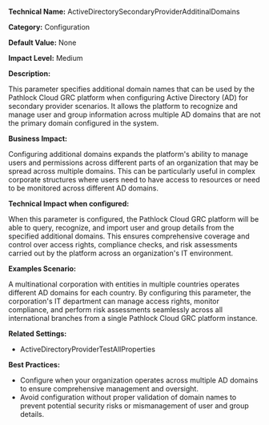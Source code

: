 **Technical Name:** ActiveDirectorySecondaryProviderAdditinalDomains

**Category:** Configuration

**Default Value:** None

**Impact Level:** Medium

**Description:**

This parameter specifies additional domain names that can be used by the Pathlock Cloud GRC platform when configuring Active Directory (AD) for secondary provider scenarios. It allows the platform to recognize and manage user and group information across multiple AD domains that are not the primary domain configured in the system.

**Business Impact:**

Configuring additional domains expands the platform's ability to manage users and permissions across different parts of an organization that may be spread across multiple domains. This can be particularly useful in complex corporate structures where users need to have access to resources or need to be monitored across different AD domains.

**Technical Impact when configured:**

When this parameter is configured, the Pathlock Cloud GRC platform will be able to query, recognize, and import user and group details from the specified additional domains. This ensures comprehensive coverage and control over access rights, compliance checks, and risk assessments carried out by the platform across an organization's IT environment.

**Examples Scenario:**

A multinational corporation with entities in multiple countries operates different AD domains for each country. By configuring this parameter, the corporation's IT department can manage access rights, monitor compliance, and perform risk assessments seamlessly across all international branches from a single Pathlock Cloud GRC platform instance.

**Related Settings:**

- ActiveDirectoryProviderTestAllProperties

**Best Practices:** 

- Configure when your organization operates across multiple AD domains to ensure comprehensive management and oversight.
- Avoid configuration without proper validation of domain names to prevent potential security risks or mismanagement of user and group details.